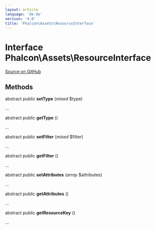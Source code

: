 ```yaml
---
layout: article
language: 'de-de'
version: '4.0'
title: 'Phalcon\Assets\ResourceInterface'
---
```

# Interface **Phalcon\Assets\ResourceInterface**

<a href="https://github.com/phalcon/cphalcon/tree/v4.0.0/phalcon/assets/resourceinterface.zep" class="btn btn-default btn-sm">Source on GitHub</a>

## Methods

abstract public **setType** (*mixed* $type)

...

abstract public **getType** ()

...

abstract public **setFilter** (*mixed* $filter)

...

abstract public **getFilter** ()

...

abstract public **setAttributes** (*array* $attributes)

...

abstract public **getAttributes** ()

...

abstract public **getResourceKey** ()

...